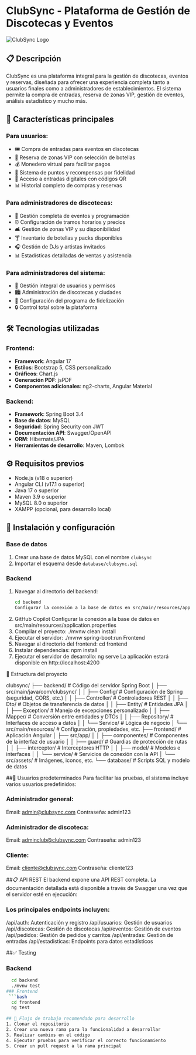 # ClubSync - Plataforma de Gestión de Discotecas y Eventos

![ClubSync Logo](ruta/a/logo.png)

## 📋 Descripción

ClubSync es una plataforma integral para la gestión de discotecas, eventos y reservas, diseñada para ofrecer una experiencia completa tanto a usuarios finales como a administradores de establecimientos. El sistema permite la compra de entradas, reserva de zonas VIP, gestión de eventos, análisis estadístico y mucho más.

## 🚀 Características principales

### Para usuarios:
- 🎟️ Compra de entradas para eventos en discotecas
- 🍾 Reserva de zonas VIP con selección de botellas
- 💰 Monedero virtual para facilitar pagos
- 🎁 Sistema de puntos y recompensas por fidelidad
- 📱 Acceso a entradas digitales con códigos QR
- 📊 Historial completo de compras y reservas

### Para administradores de discotecas:
- 📅 Gestión completa de eventos y programación
- ⏰ Configuración de tramos horarios y precios
- 🛋️ Gestión de zonas VIP y su disponibilidad
- 🍸 Inventario de botellas y packs disponibles
- 🎧 Gestión de DJs y artistas invitados
- 📊 Estadísticas detalladas de ventas y asistencia

### Para administradores del sistema:
- 👥 Gestión integral de usuarios y permisos
- 🏙️ Administración de discotecas y ciudades
- 🎁 Configuración del programa de fidelización
- 🔒 Control total sobre la plataforma

## 🛠️ Tecnologías utilizadas

### Frontend:
- **Framework**: Angular 17
- **Estilos**: Bootstrap 5, CSS personalizado
- **Gráficos**: Chart.js
- **Generación PDF**: jsPDF
- **Componentes adicionales**: ng2-charts, Angular Material

### Backend:
- **Framework**: Spring Boot 3.4
- **Base de datos**: MySQL
- **Seguridad**: Spring Security con JWT
- **Documentación API**: Swagger/OpenAPI
- **ORM**: Hibernate/JPA
- **Herramientas de desarrollo**: Maven, Lombok

## ⚙️ Requisitos previos

- Node.js (v18 o superior)
- Angular CLI (v17.1 o superior)
- Java 17 o superior
- Maven 3.9 o superior
- MySQL 8.0 o superior
- XAMPP (opcional, para desarrollo local)

## 🔧 Instalación y configuración

### Base de datos
1. Crear una base de datos MySQL con el nombre `clubsync`
2. Importar el esquema desde `database/clubsync.sql`

### Backend
1. Navegar al directorio del backend:
   ```bash
   cd backend
   Configurar la conexión a la base de datos en src/main/resources/application.properties
2. GitHub Copilot
Configurar la conexión a la base de datos en src/main/resources/application.properties
3. Compilar el proyecto:
./mvnw clean install
4. Ejecutar el servidor:
 ./mvnw spring-boot:run
Frontend
1. Navegar al directorio del frontend:
   cd frontend
3. Instalar dependencias:
   npm install
5. Ejecutar el servidor de desarrollo:
   ng serve
   La aplicación estará disponible en http://localhost:4200

📄 Estructura del proyecto

clubsync/
├── backend/                  # Código del servidor Spring Boot
│   ├── src/main/java/com/clubsync/
│   │   ├── Config/           # Configuración de Spring (seguridad, CORS, etc.)
│   │   ├── Controller/       # Controladores REST
│   │   ├── Dto/              # Objetos de transferencia de datos
│   │   ├── Entity/           # Entidades JPA
│   │   ├── Exception/        # Manejo de excepciones personalizado
│   │   ├── Mapper/           # Conversión entre entidades y DTOs
│   │   ├── Repository/       # Interfaces de acceso a datos
│   │   └── Service/          # Lógica de negocio
│   └── src/main/resources/   # Configuración, propiedades, etc.
├── frontend/                 # Aplicación Angular
│   ├── src/app/
│   │   ├── componentes/      # Componentes de la interfaz de usuario
│   │   ├── guard/            # Guardias de protección de rutas
│   │   ├── interceptor/      # Interceptores HTTP
│   │   ├── model/            # Modelos e interfaces
│   │   └── service/          # Servicios de conexión con la API
│   └── src/assets/           # Imágenes, iconos, etc.
└── database/                 # Scripts SQL y modelo de datos

##🔐 Usuarios predeterminados
Para facilitar las pruebas, el sistema incluye varios usuarios predefinidos:

### Administrador general:

Email: admin@clubsync.com
Contraseña: admin123

### Administrador de discoteca:

Email: adminclub@clubsync.com
Contraseña: admin123

### Cliente:

Email: cliente@clubsync.com
Contraseña: cliente123

##📋 API REST
El backend expone una API REST completa. La documentación detallada está disponible a través de Swagger una vez que el servidor esté en ejecución:

### Los principales endpoints incluyen:

/api/auth: Autenticación y registro
/api/usuarios: Gestión de usuarios
/api/discotecas: Gestión de discotecas
/api/eventos: Gestión de eventos
/api/pedidos: Gestión de pedidos y carritos
/api/entradas: Gestión de entradas
/api/estadisticas: Endpoints para datos estadísticos

##✅ Testing
### Backend
```bash
  cd backend
  ./mvnw test
### Frontend
 ```bash
  cd frontend
  ng test
  
## 🔄 Flujo de trabajo recomendado para desarrollo
1. Clonar el repositorio
2. Crear una nueva rama para la funcionalidad a desarrollar
3. Realizar cambios en el código
4. Ejecutar pruebas para verificar el correcto funcionamiento
5. Crear un pull request a la rama principal

